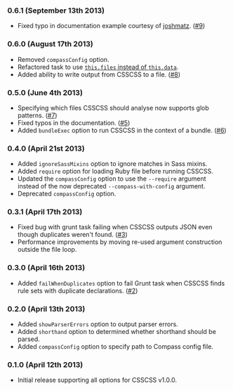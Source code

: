 ### 0.6.1 (September 13th 2013)

* Fixed typo in documentation example courtesy of [joshmatz](https://github.com/joshmatz). ([#9](https://github.com/peterkeating/grunt-csscss/pull/9))

### 0.6.0 (August 17th 2013)

* Removed `compassConfig` option.
* Refactored task to use [`this.files` instead of `this.data`](http://dontkry.com/posts/code/2013-04-24-use-this-files.html).
* Added ability to write output from CSSCSS to a file. ([#8](https://github.com/peterkeating/grunt-csscss/issues/8))

### 0.5.0 (June 4th 2013)

* Specifying which files CSSCSS should analyse now supports glob patterns. ([#7](https://github.com/peterkeating/grunt-csscss/issues/7))
* Fixed typos in the documentation. ([#5](https://github.com/peterkeating/grunt-csscss/issues/5))
* Added `bundleExec` option to run CSSCSS in the context of a bundle. ([#6](https://github.com/peterkeating/grunt-csscss/issues/6))

### 0.4.0 (April 21st 2013)

* Added `ignoreSassMixins` option to ignore matches in Sass mixins.
* Added `require` option for loading Ruby file before running CSSCSS.
* Updated the `compassConfig` option to use the `--require` argument instead of the now deprecated `--compass-with-config` argument.
* Deprecated `compassConfig` option.

### 0.3.1 (April 17th 2013)

* Fixed bug with grunt task failing when CSSCSS outputs JSON even though duplicates weren't found. ([#3](https://github.com/peterkeating/grunt-csscss/issues/3))
* Performance improvements by moving re-used argument construction outside the file loop.

### 0.3.0 (April 16th 2013)

* Added `failWhenDuplicates` option to fail Grunt task when CSSCSS finds rule sets with duplicate declarations. ([#2](https://github.com/peterkeating/grunt-csscss/issues/2))

### 0.2.0 (April 13th 2013)

* Added `showParserErrors` option to output parser errors.
* Added `shorthand` option to determined whether shorthand should be parsed.
* Added `compassConfig` option to specify path to Compass config file.

### 0.1.0 (April 12th 2013)

* Initial release supporting all options for CSSCSS v1.0.0.
